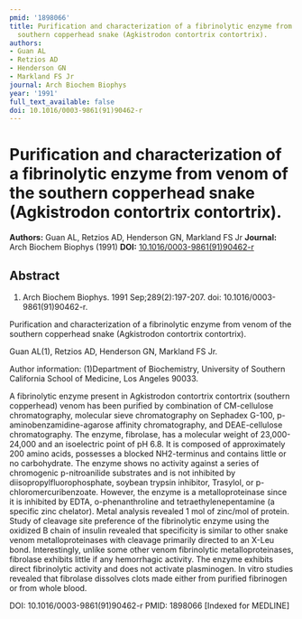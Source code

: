 ```yaml
---
pmid: '1898066'
title: Purification and characterization of a fibrinolytic enzyme from venom of the
  southern copperhead snake (Agkistrodon contortrix contortrix).
authors:
- Guan AL
- Retzios AD
- Henderson GN
- Markland FS Jr
journal: Arch Biochem Biophys
year: '1991'
full_text_available: false
doi: 10.1016/0003-9861(91)90462-r
---
```


# Purification and characterization of a fibrinolytic enzyme from venom of the southern copperhead snake (Agkistrodon contortrix contortrix).
**Authors:** Guan AL, Retzios AD, Henderson GN, Markland FS Jr
**Journal:** Arch Biochem Biophys (1991)
**DOI:** [10.1016/0003-9861(91)90462-r](https://doi.org/10.1016/0003-9861(91)90462-r)

## Abstract

1. Arch Biochem Biophys. 1991 Sep;289(2):197-207. doi: 
10.1016/0003-9861(91)90462-r.

Purification and characterization of a fibrinolytic enzyme from venom of the 
southern copperhead snake (Agkistrodon contortrix contortrix).

Guan AL(1), Retzios AD, Henderson GN, Markland FS Jr.

Author information:
(1)Department of Biochemistry, University of Southern California School of 
Medicine, Los Angeles 90033.

A fibrinolytic enzyme present in Agkistrodon contortrix contortrix (southern 
copperhead) venom has been purified by combination of CM-cellulose 
chromatography, molecular sieve chromatography on Sephadex G-100, 
p-aminobenzamidine-agarose affinity chromatography, and DEAE-cellulose 
chromatography. The enzyme, fibrolase, has a molecular weight of 23,000-24,000 
and an isoelectric point of pH 6.8. It is composed of approximately 200 amino 
acids, possesses a blocked NH2-terminus and contains little or no carbohydrate. 
The enzyme shows no activity against a series of chromogenic p-nitroanilide 
substrates and is not inhibited by diisopropylfluorophosphate, soybean trypsin 
inhibitor, Trasylol, or p-chloromercuribenzoate. However, the enzyme is a 
metalloproteinase since it is inhibited by EDTA, o-phenanthroline and 
tetraethylenepentamine (a specific zinc chelator). Metal analysis revealed 1 mol 
of zinc/mol of protein. Study of cleavage site preference of the fibrinolytic 
enzyme using the oxidized B chain of insulin revealed that specificity is 
similar to other snake venom metalloproteinases with cleavage primarily directed 
to an X-Leu bond. Interestingly, unlike some other venom fibrinolytic 
metalloproteinases, fibrolase exhibits little if any hemorrhagic activity. The 
enzyme exhibits direct fibrinolytic activity and does not activate plasminogen. 
In vitro studies revealed that fibrolase dissolves clots made either from 
purified fibrinogen or from whole blood.

DOI: 10.1016/0003-9861(91)90462-r
PMID: 1898066 [Indexed for MEDLINE]
